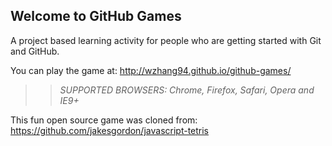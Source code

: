 ## Welcome to GitHub Games

A project based learning activity for people who are getting started with Git and GitHub.

You can play the game at: http://wzhang94.github.io/github-games/

>> _*SUPPORTED BROWSERS*: Chrome, Firefox, Safari, Opera and IE9+_

This fun open source game was cloned from: https://github.com/jakesgordon/javascript-tetris
